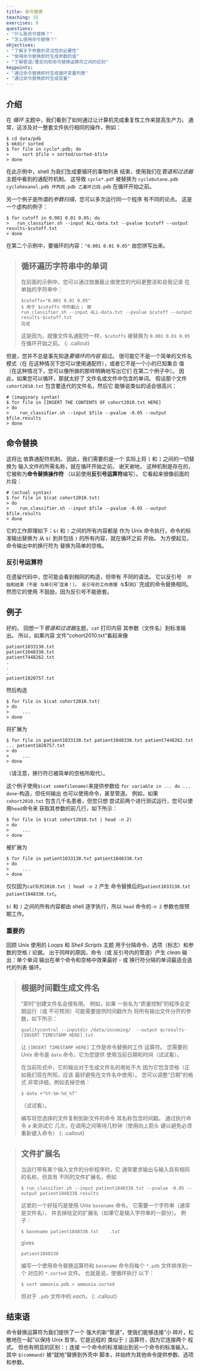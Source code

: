 ```yaml
---
title: 命令替换
teaching: 15
exercises: 0
questions:
- "什么是命令替换？"
- "怎么使用命令替换？"
objectives:
- "了解关于参数的灵活性的必要性"
- "使用命令替换即时生成参数的值"
- "了解管道/重定向和命令替换运算符之间的区别"
keypoints:
- "通过命令替换即时生成循环变量列表"
- "通过命令替换即时生成变量"
---
```


## 介绍

在 *循环* 主题中，我们看到了如何通过让计算机完成重复性工作来提高生产力。
通常，这涉及对一整套文件执行相同的操作，例如：

~~~{.bash}
$ cd data/pdb
$ mkdir sorted
$ for file in cyclo*.pdb; do
>     sort $file > sorted/sorted-$file
> done
~~~

在此示例中，shell 为我们生成要循环的事物列表
结束，使用我们在*管道和过滤器*主题中看到的通配符机制。 这导致
`cyclo*.pdf` 被替换为 `cyclobutane.pdb cyclohexanol.pdb
环丙烷.pdb 乙基环己烷.pdb` 在循环开始之前。

另一个例子是所谓的*参数扫描*，您可以多次运行同一个程序
有不同的论点。 这是一个虚构的例子：

~~~{.bash}
$ for cutoff in 0.001 0.01 0.05; do
>   run_classifier.sh --input ALL-data.txt --pvalue $cutoff --output results-$cutoff.txt
> done
~~~

在第二个示例中，要循环的内容：`"0.001 0.01 0.05"` 由您拼写出来。

> ## 循环遍历字符串中的单词
>
> 在前面的示例中，您可以通过放置截止值使您的代码更整洁和自我记录
> 在单独的字符串中：
> ~~~
> $cutoffs="0.001 0.01 0.05"
> $ 用于 $cutoffs 中的截止； 做
> run_classifier.sh --input ALL-data.txt --pvalue $cutoff --output results-$cutoff.txt
> 完成
> ~~~
> 这是因为，就像文件名通配符一样，`$cutoffs` 被替换为 `0.001 0.01 0.05`
> 在循环开始之前。
{: .callout}

但是，您并不总是事先知道*要循环的内容*
超过。 很可能它不是一个简单的文件名模式（在
在这种情况下您可以使用通配符），或者它不是一个小的已知集合
值（在这种情况下，您可以像所做的那样明确地写出它们
在第二个例子中）。 因此，如果您可以循环，那就太好了
文件名或文件中包含的单词。 假设那个文件
`cohort2010.txt` 包含要迭代的文件名，然后它
能够说类似的话会很高兴：

~~~
# (imaginary syntax)
$ for file in [INSERT THE CONTENTS OF cohort2010.txt HERE]
> do
>    run_classifier.sh --input $file --pvalue -0.05 --output $file.results
> done
~~~

## 命令替换

这将比
依靠通配符机制。 因此，我们需要的是一个
实际上将 `[` 和 `]` 之间的一切替换为
输入文件的所需名称，就在循环开始之前。 谢天谢地，
这种机制是存在的，它被称为**命令替换操作符**
（以前使用**反引号运算符**编写）。 它看起来很像前面的片段：

~~~ {.bash}
# (actual syntax)
$ for file in $(cat cohort2010.txt)
> do
>    run_classifier.sh --input $file --pvalue -0.05 --output $file.results
> done
~~~

它的工作原理如下：`$(` 和 `)` 之间的所有内容都是
作为 Unix 命令执行，命令的标准输出替换为
从 `$(` 到并包括 `)` 的所有内容，就在循环之前
开始。 为方便起见，命令输出中的换行符为
替换为简单的空格。

### 反引号运算符
在遗留代码中，您可能会看到相同的构造，但带有
不同的语法。 它以反引号 ` ` ` 开始和结束（不是
与单引号 `'` 混淆！）。 反引号的工作原理
与 `$(` 和 `)` 完成的命令替换相同。 然而它的使用
不鼓励，因为反引号不能嵌套。

## 例子
好的。 回想一下*管道和过滤器*主题，`cat` 打印内容
其参数（文件名）到标准输出。 所以，如果内容
文件“cohort2010.txt”看起来像

~~~
patient1033130.txt 
patient1048338.txt 
patient7448262.txt 
.
.
.
patient1820757.txt
~~~

然后构造

~~~
$ for file in $(cat cohort2010.txt)
> do
>     ...
> done
~~~

将扩展为

~~~
$ for file in patient1033130.txt patient1048338.txt patient7448262.txt ... patient1820757.txt
> do
>     ...
> done
~~~

（请注意，换行符已被简单的空格所取代）。

这个例子使用``$(cat somefilename)``来提供参数给
`for variable in ... do ... done`-构造，但任何输出
也可以使用命令，甚至管道。 例如，如果
`cohort2010.txt` 包含几千名患者，但您只想
尝试前两个进行测试运行，您可以使用`head`命令来
获取其参数的前几行，如下所示：

~~~ {.bash}
$ for file in $(cat cohort2010.txt | head -n 2)
> do
>     ...
> done
~~~

被扩展为

~~~ {.bash}
$ for file in patient1033130.txt patient1048338.txt
> do
>     ...
> done
~~~

仅仅因为`cat队列2010.txt | head -n 2` 产生
命令替换后的`patient1033130.txt patient1048338.txt`。

`$(` 和 `)` 之间的所有内容都由 shell 逐字执行，所以
`head` 命令的`-n 2` 参数也按预期工作。

### **重要的**

回顾 Unix 使用的 *Loops* 和 *Shell Scripts* 主题
用于分隔命令、选项（标志）和参数的空格 /
论据。 出于同样的原因，命令（或
反引号内的管道）产生 *clean* 输出：单个单词
输出在单个命令和空格中效果最好 - 或
换行符分隔的单词最适合迭代的列表
循环。

> ## 根据时间戳生成文件名
>
> “即时”创建文件名会很有用。 例如，如果
> 一些名为“质量控制”的程序会定期运行（或
> 不可预测）可能需要提供时间戳作为
> 将所有输出文件分开的参数，如下所示：
> 
> ~~~
> qualitycontrol --inputdir /data/incoming/  --output qcresults-[INSERT TIMESTAMP HERE].txt
> ~~~
> 
> 让 `[INSERT TIMESTAMP HERE]` 工作是命令替换的工作
> 运算符。 您需要的 Unix 命令是 `date` 命令，它为您提供
> 使用当前日期和时间（试试看）。
>
> 在当前形式中，它的输出对于生成文件名的用处不大
> 因为它包含空格（正如我们现在所知，应该
> 最好避免在文件名中使用）。 您可以调整“日期”的格式
> 非常详细，例如去掉空格：
> 
> ~~~
> $ date +"%Y-%m-%d_%T"
> ~~~
> 
>（试试看）。
>
> 编写将您选择的文件复制到新文件的命令
> 其名称包含时间戳。 通过执行命令 a 来测试它
> 几次，在调用之间等待几秒钟（使用向上箭头
> 键以避免必须重新键入命令）
{: .callout}
<!-- solution: cp file file.$(date +"%Y-%m-%d_%T") -->


> ## 文件扩展名
>
> 当运行带有某个输入文件的分析程序时，它
> 通常要求输出与输入具有相同的名称，但具有
> 不同的文件扩展名，例如
>
> ~~~
> $ run_classifier.sh --input patient1048338.txt --pvalue -0.05 --output patient1048338.results
> ~~~
>
> 这里的一个好技巧是使用 Unix `basename` 命令。 它需要一个字符串（通常是文件名），
> 并去掉给定的扩展名（如果它是输入字符串的一部分）。 例子：
> ~~~ {.bash}
> $ basename patient1048338.txt    .txt
> ~~~
> gives
> ~~~ {.output}
> patient1048338
> ~~~
>
>
> 编写一个使用命令替换运算符和
> `basename` 命令将每个 `*.pdb` 文件排序到一个
> 对应的 `*.sorted` 文件。 也就是说，使循环执行
> 以下：
>
> ~~~
> $ sort ammonia.pdb > ammonia.sorted
> ~~~
> 但对于 `.pdb` 文件中的 *each*。
{: .callout}
<!-- solution: for file in *.pdb; do sort $file > $(basename $file .pdb).sorted; done -->

## 结束语

命令替换运算符为我们提供了一个
强大的新“管道”，使我们能够连接“小
碎片，松散地在一起”以保持 Unix 哲学。它是远程的
类似于 `|` 运算符，因为它连接两个
程式。 但也有明显的区别：`|` 连接
一个命令的标准输出到另一个命令的标准输入，
其中 `` $(command) `` 被“就地”替换到外壳中
脚本，并始终为其他命令提供参数、选项和参数。
